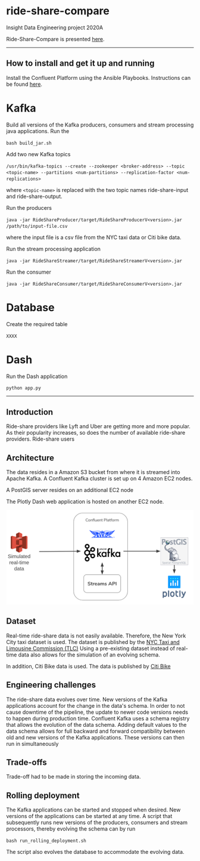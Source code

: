 # ride-share-compare
Insight Data Engineering project 2020A


Ride-Share-Compare is presented [here](https://docs.google.com/presentation/d/1tzfh4vnOFDyHu2FrjZmUu_YrsaVfcyU1XYJdBHj6pCk/edit#slide=id.p).

<hr/>

## How to install and get it up and running

Install the Confluent Platform using the Ansible Playbooks. Instructions can be found [here](https://docs.confluent.io/current/installation/installing_cp/cp-ansible.html).

# Kafka

Build all versions of the Kafka producers, consumers and stream processing java applications. Run the

```bash build_jar.sh```

Add two new Kafka topics

```/usr/bin/kafka-topics --create --zookeeper <broker-address> --topic <topic-name> --partitions <num-partitions> --replication-factor <num-replications>```

where `<topic-name>` is replaced with the two topic names ride-share-input and ride-share-output.



Run the producers

```java -jar RideShareProducer/target/RideShareProducerV<version>.jar /path/to/input-file.csv```

where the input file is a csv file from the NYC taxi data or Citi bike data.

Run the stream processing application

```java -jar RideShareStreamer/target/RideShareStreamerV<version>.jar```

Run the consumer

```java -jar RideShareConsumer/target/RideShareConsumerV<version>.jar```


# Database

Create the required table

```XXXX```

# Dash

Run the Dash application

```python
python app.py
```

<hr/>

## Introduction

Ride-share providers like Lyft and Uber are getting more and more popular. As their popularity increases, so does the number of available ride-share providers. Ride-share users 


## Architecture

The data resides in a Amazon S3 bucket from where it is streamed into Apache Kafka. A Confluent Kafka cluster is set up on 4 Amazon EC2 nodes. 

A PostGIS server resides on an additional EC2 node

The Plotly Dash web application is hosted on another EC2 node.

![alt text](/images/pipeline.png "Pipeline")

## Dataset

Real-time ride-share data is not easily available. Therefore, the New York City taxi dataset is used. The dataset is published by the [NYC Taxi and Limousine Commission (TLC)](https://www1.nyc.gov/site/tlc/about/tlc-trip-record-data.page)
Using a pre-existing dataset instead of real-time data also allows for the simulation of an evolving schema. 

In addition, Citi Bike data is used. The data is published by [Citi Bike](https://www.citibikenyc.com/system-data)


## Engineering challenges

The ride-share data evolves over time. New versions of the Kafka applications account for the change in the data's schema. In order to not cause downtime of the pipeline, the update to newer code versions needs to happen during production time. Confluent Kafka uses a schema registry that allows the evolution of the data schema. Adding default values to the data schema allows for full backward and forward compatibility between old and new versions of the Kafka applications. These versions can then run in simultaneously


## Trade-offs

Trade-off had to be made in storing the incoming data. 


## Rolling deployment

The Kafka applications can be started and stopped when desired. New versions of the applications can be started at any time. A script that subsequently runs new versions of the producers, consumers and stream processors, thereby evolving the schema can by run

```bash run_rolling_deployment.sh```

The script also evolves the database to accommodate the evolving data.

